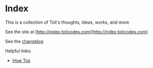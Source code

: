 # Index

This is a collection of Toli's thoughts, ideas, works, and more

See the site at [http://index.tolicodes.com](http://index.tolicodes.com)

See the [changelog](./CHANGELOG.md)

Helpful links: 

- [How Tos](https://index.tolicodes.com/howto/)
